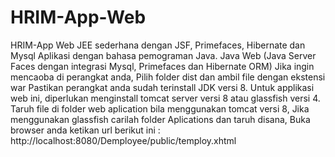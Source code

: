 # HRIM-App-Web
HRIM-App Web JEE sederhana dengan JSF, Primefaces, Hibernate dan Mysql
Aplikasi dengan bahasa pemograman Java.
Java Web (Java Server Faces dengan integrasi Mysql, Primefaces dan Hibernate ORM)
Jika ingin mencaoba di perangkat anda, 
Pilih folder dist dan ambil file dengan ekstensi war
Pastikan perangkat anda sudah terinstall JDK versi 8.
Untuk applikasi web ini, diperlukan menginstall tomcat server versi 8 atau glassfish versi 4.
Taruh file di folder web aplication bila menggunakan tomcat versi 8,
Jika menggunakan glassfish carilah folder Aplications dan taruh disana,
Buka browser anda ketikan url berikut ini : http://localhost:8080/Demployee/public/temploy.xhtml

